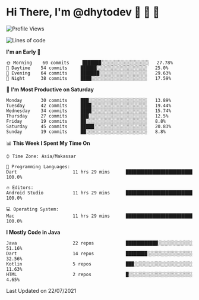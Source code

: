 # Hi There, I'm @dhytodev 👋 👋 👋

<!--
**DhytoDev/dhytodev** is a ✨ _special_ ✨ repository because its `README.md` (this file) appears on your GitHub profile.

Here are some ideas to get you started:

- 🔭 I’m currently working on ...
- 🌱 I’m currently learning ...
- 👯 I’m looking to collaborate on ...
- 🤔 I’m looking for help with ...
- 💬 Ask me about ...
- 📫 How to reach me: ...
- 😄 Pronouns: ...
- ⚡ Fun fact: ...
-->

<!--START_SECTION:waka-->
![Profile Views](http://img.shields.io/badge/Profile%20Views-0-blue)

![Lines of code](https://img.shields.io/badge/From%20Hello%20World%20I%27ve%20Written-275940%20lines%20of%20code-blue)

**I'm an Early 🐤** 

```text
🌞 Morning    60 commits     ███████░░░░░░░░░░░░░░░░░░   27.78% 
🌆 Daytime    54 commits     ██████░░░░░░░░░░░░░░░░░░░   25.0% 
🌃 Evening    64 commits     ███████░░░░░░░░░░░░░░░░░░   29.63% 
🌙 Night      38 commits     ████░░░░░░░░░░░░░░░░░░░░░   17.59%

```
📅 **I'm Most Productive on Saturday** 

```text
Monday       30 commits     ███░░░░░░░░░░░░░░░░░░░░░░   13.89% 
Tuesday      42 commits     ████░░░░░░░░░░░░░░░░░░░░░   19.44% 
Wednesday    34 commits     ████░░░░░░░░░░░░░░░░░░░░░   15.74% 
Thursday     27 commits     ███░░░░░░░░░░░░░░░░░░░░░░   12.5% 
Friday       19 commits     ██░░░░░░░░░░░░░░░░░░░░░░░   8.8% 
Saturday     45 commits     █████░░░░░░░░░░░░░░░░░░░░   20.83% 
Sunday       19 commits     ██░░░░░░░░░░░░░░░░░░░░░░░   8.8%

```


📊 **This Week I Spent My Time On** 

```text
⌚︎ Time Zone: Asia/Makassar

💬 Programming Languages: 
Dart                     11 hrs 29 mins      █████████████████████████   100.0%

🔥 Editors: 
Android Studio           11 hrs 29 mins      █████████████████████████   100.0%

💻 Operating System: 
Mac                      11 hrs 29 mins      █████████████████████████   100.0%

```

**I Mostly Code in Java** 

```text
Java                     22 repos            ████████████░░░░░░░░░░░░░   51.16% 
Dart                     14 repos            ████████░░░░░░░░░░░░░░░░░   32.56% 
Kotlin                   5 repos             ███░░░░░░░░░░░░░░░░░░░░░░   11.63% 
HTML                     2 repos             █░░░░░░░░░░░░░░░░░░░░░░░░   4.65%

```



 Last Updated on 22/07/2021
<!--END_SECTION:waka-->
